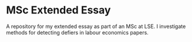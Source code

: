 # MSc Extended Essay

A repository for my extended essay as part of an MSc at LSE. I investigate methods for detecting defiers in labour economics papers.
